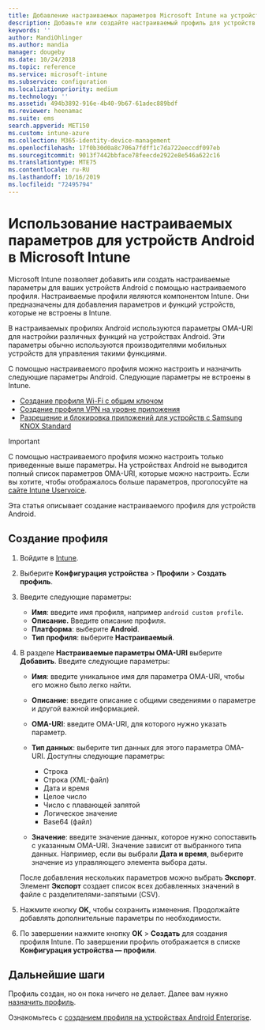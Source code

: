 ```yaml
---
title: Добавление настраиваемых параметров Microsoft Intune на устройства Android — Azure | Документация Майкрософт
description: Добавьте или создайте настраиваемый профиль для устройств Android, чтобы создать профиль Wi-Fi с предварительным ключом, создать профиль VPN на уровне приложения или разрешить или запретить приложения для устройств Samsung Knox Standard в Microsoft Intune
keywords: ''
author: MandiOhlinger
ms.author: mandia
manager: dougeby
ms.date: 10/24/2018
ms.topic: reference
ms.service: microsoft-intune
ms.subservice: configuration
ms.localizationpriority: medium
ms.technology: ''
ms.assetid: 494b3892-916e-4b40-9b67-61adec889bdf
ms.reviewer: heenamac
ms.suite: ems
search.appverid: MET150
ms.custom: intune-azure
ms.collection: M365-identity-device-management
ms.openlocfilehash: 17f0b30d0a8c706a7fdff1c7da722eeccdf097eb
ms.sourcegitcommit: 9013f7442bbface78feecde2922e8e546a622c16
ms.translationtype: MTE75
ms.contentlocale: ru-RU
ms.lasthandoff: 10/16/2019
ms.locfileid: "72495794"
---
```

# <a name="use-custom-settings-for-android-devices-in-microsoft-intune"></a>Использование настраиваемых параметров для устройств Android в Microsoft Intune

Microsoft Intune позволяет добавить или создать настраиваемые параметры для ваших устройств Android с помощью настраиваемого профиля. Настраиваемые профили являются компонентом Intune. Они предназначены для добавления параметров и функций устройств, которые не встроены в Intune.

В настраиваемых профилях Android используются параметры OMA-URI для настройки различных функций на устройствах Android. Эти параметры обычно используются производителями мобильных устройств для управления такими функциями.

С помощью настраиваемого профиля можно настроить и назначить следующие параметры Android. Следующие параметры не встроены в Intune.

- [Создание профиля Wi-Fi с общим ключом](/intune/wi-fi-profile-shared-key)
- [Создание профиля VPN на уровне приложения](/intune/android-pulse-secure-per-app-vpn)
- [Разрешение и блокировка приложений для устройств с Samsung KNOX Standard](/intune/samsung-knox-apps-allow-block)

>[!IMPORTANT]
> С помощью настраиваемого профиля можно настроить только приведенные выше параметры. На устройствах Android не выводится полный список параметров OMA-URI, которые можно настроить. Если вы хотите, чтобы отображалось больше параметров, проголосуйте на [сайте Intune Uservoice](https://microsoftintune.uservoice.com/forums/291681-ideas).

Эта статья описывает создание настраиваемого профиля для устройств Android.

## <a name="create-the-profile"></a>Создание профиля

1. Войдите в [Intune](https://go.microsoft.com/fwlink/?linkid=2090973).
2. Выберите **Конфигурация устройства** > **Профили** > **Создать профиль**.
3. Введите следующие параметры:

    - **Имя**: введите имя профиля, например `android custom profile`.
    - **Описание.** Введите описание профиля.
    - **Платформа**: выберите **Android**.
    - **Тип профиля**: выберите **Настраиваемый**.

4. В разделе **Настраиваемые параметры OMA-URI** выберите **Добавить**. Введите следующие параметры:

    - **Имя**: введите уникальное имя для параметра OMA-URI, чтобы его можно было легко найти.
    - **Описание**: введите описание с общими сведениями о параметре и другой важной информацией.
    - **OMA-URI**: введите OMA-URI, для которого нужно указать параметр.
    - **Тип данных**: выберите тип данных для этого параметра OMA-URI. Доступны следующие параметры:

      - Строка
      - Строка (XML-файл)
      - Дата и время
      - Целое число
      - Число с плавающей запятой
      - Логическое значение
      - Base64 (файл)

    - **Значение**: введите значение данных, которое нужно сопоставить с указанным OMA-URI. Значение зависит от выбранного типа данных. Например, если вы выбрали **Дата и время**, выберите значение из управляющего элемента выбора даты.

    После добавления нескольких параметров можно выбрать **Экспорт**. Элемент **Экспорт** создает список всех добавленных значений в файле с разделителями-запятыми (CSV).

5. Нажмите кнопку **OK**, чтобы сохранить изменения. Продолжайте добавлять дополнительные параметры по необходимости. 
6. По завершении нажмите кнопку **ОК**  >  **Создать** для создания профиля Intune. По завершении профиль отображается в списке **Конфигурация устройства — профили**.

## <a name="next-steps"></a>Дальнейшие шаги

Профиль создан, но он пока ничего не делает. Далее вам нужно [назначить профиль](device-profile-assign.md).

Ознакомьтесь с [созданием профиля на устройствах Android Enterprise](custom-settings-android-for-work.md).
